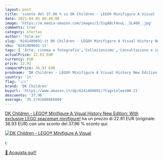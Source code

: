 ```yaml
---
layout: post
title: 'sconto del 37.96 % su DK Children - LEGO® Minifigure A Visual   '
date: 2021-04-05 06:49:08
image: 'https://m.media-amazon.com/images/I/51qABcFAnuL._SL400_.jpg'
comments: true
category: ofertas
author: 'tole.es'
slug: '0241409691-it DK Children - LEGO® Minifigure A Visual History New...'
sku: '0241409691-it'
tags: [ 'Arte, cinema e fotografia','Collezionismo','Consultazione e informazione per bambini','Design commerciale','Design e arti decorative','Design e grafica','Design industriale e del prodotto','Enciclopedie per bambini','Giochi, giocattoli e attività ricreativa','Libri','Libri per bambini','Storia','Storia dellarte','Storia dellarte, teoria e critica','Tempo libero','Testi di formazione e consultazione per bambini','dk children', ]
actualPrice: 22.91 EUR
currency: EUR
price: 22.91
comparePrice: 36.93 EUR
prodname: 'DK Children - LEGO® Minifigure A Visual History New Edition: With exclusive LEGO spaceman minifigure!'
country: 'it'
flag: '🇮🇹'
brand: 'DK Children'
buyurl: 'https://www.amazon.it/dp/0241409691/?tag=tolees00-21'
descuento: '37.96'
average: '35.1741666666666'
---
```


[DK Children - LEGO® Minifigure A Visual History New Edition: With exclusive LEGO spaceman minifigure!](https://www.amazon.it/dp/0241409691/?tag=tolees00-21) ha un prezzo di 22.91 EUR (originale: 36.93 EUR) con uno sconto del 37.96 % sconto qui:

[![DK Children - LEGO® Minifigure A Visual ](https://m.media-amazon.com/images/I/51qABcFAnuL._SL400_.jpg)](https://www.amazon.it/dp/0241409691/?tag=tolees00-21)

ℹ️:


[🛒 Acquista qui!!](https://www.amazon.it/dp/0241409691/?tag=tolees00-21)
